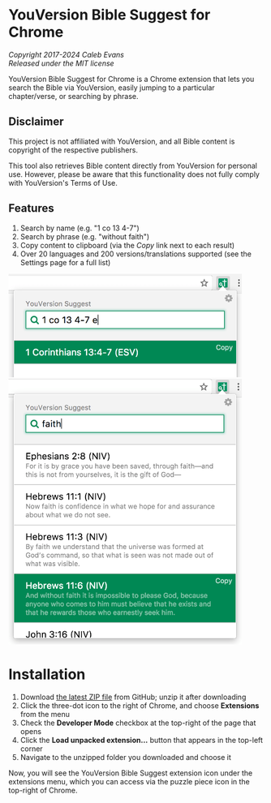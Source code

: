 # YouVersion Bible Suggest for Chrome

_Copyright 2017-2024 Caleb Evans_  
_Released under the MIT license_

YouVersion Bible Suggest for Chrome is a Chrome extension that lets you search
the Bible via YouVersion, easily jumping to a particular chapter/verse, or
searching by phrase.

## Disclaimer

This project is not affiliated with YouVersion, and all Bible content is
copyright of the respective publishers.

This tool also retrieves Bible content directly from YouVersion for personal
use. However, please be aware that this functionality does not fully comply with
YouVersion's Terms of Use.

## Features

1. Search by name (e.g. "1 co 13 4-7")
2. Search by phrase (e.g. "without faith")
3. Copy content to clipboard (via the _Copy_ link next to each result)
4. Over 20 languages and 200 versions/translations supported
   (see the Settings page for a full list)

<img src="screenshot-search-by-name.png" alt="Searching by name" width="460" />
<img src="screenshot-search-by-phrase.png" alt="Searching by phrase" width="460" />

# Installation

1. Download [the latest ZIP file][zip] from GitHub; unzip it after downloading
2. Click the three-dot icon to the right of Chrome, and choose **Extensions** from the menu
3. Check the **Developer Mode** checkbox at the top-right of the page that opens
4. Click the **Load unpacked extension...** button that appears in the top-left corner
5. Navigate to the unzipped folder you downloaded and choose it

Now, you will see the YouVersion Bible Suggest extension icon under the
extensions menu, which you can access via the puzzle piece icon in the top-right
of Chrome.

[zip]: https://github.com/caleb531/youversion-suggest-chrome/releases/download/v2.0.0-beta.2/youversion-bible-suggest.zip
